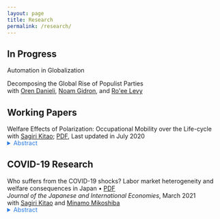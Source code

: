 ```yaml
---
layout: page
title: Research
permalink: /research/
---
```


## In Progress

Automation in Globalization<br>

Decomposing the Global Rise of Populist Parties<br>
with <a href="https://www.orendanieli.com/home" target="_blank">Oren Danieli</a>, <a href="https://scholar.harvard.edu/gidron/home" target="_blank">Noam Gidron</a>, and <a href="https://www.roeelevy.com/" target="_blank">Ro'ee Levy</a>


## Working Papers


Welfare Effects of Polarization: Occupational Mobility over the Life-cycle<br>
with <a href="https://sites.google.com/site/sagirikitao/home" target="_blank">Sagiri Kitao</a>; <a href="/files/research/KK-ROBOT.pdf" target="_blank">PDF</a>, Last updated in July 2020<br>
<details style="margin-bottom: 15px; margin-top: -15px">
	<summary style="color: #2a7ae2">Abstract</summary>

	What are the welfare effects of polarization: wage and employment losses of middle-class workers relative to low- and high-skill groups? We build a model of overlapping generations who choose consumption, savings, labor supply, and occupations over their life-cycles, and accumulate human capital. We simulate a wage shift observed since the early 1980s and investigate individuals’ responses. Polarization improves welfare of young individuals that are high-skilled, while it hurts low-skilled individuals across all ages and especially younger ones. The gain of the high-skilled is larger for generations entering in later periods, who can fully exploit the rising skill premium.
	
</details>

## COVID-19 Research


Who suffers from the COVID-19 shocks? Labor market heterogeneity and welfare consequences in Japan • <a href="/files/research/KKM_COVID19.pdf">PDF</a> <br>
*Journal of the Japanese and International  Economies*, March 2021<br>
with <a href="https://sites.google.com/site/sagirikitao/home?authuser=0" target="_blank">Sagiri Kitao</a> and <a href="https://sites.google.com/view/minamomikoshiba/home" target="_blank">Minamo Mikoshiba</a><br>
<details style="margin-bottom: 15px; margin-top: -15px">
	<summary style="color: #2a7ae2">Abstract</summary>

	Effects of the COVID-19 shocks in the Japanese labor market vary across workers of different age groups, genders, employment types, education levels, occupations, and industries. We document heterogeneous changes in employment and earnings in response to the COVID-19 shocks, observed in various data sources during the initial months after the onset of the pandemic in Japan. We then feed these shocks into a life-cycle model of heterogeneous agents to quantify welfare consequences of the COVID-19 shocks. In each dimension of the heterogeneity, the shocks are amplified for those who earned less prior to the crisis. Contingent workers are hit harder than regular workers, younger workers than older workers, females than males, and workers engaged in social and non-flexible jobs than those in ordinary and flexible jobs. The most severely hurt by the COVID-19 shocks has been a group of female, contingent, low-skilled workers, engaged in social and non-flexible jobs and without a spouse of a different group.

</details>